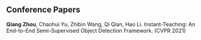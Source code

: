 ## Conference Papers


**Qiang Zhou**, Chaohui Yu, Zhibin Wang, Qi Qian, Hao Li. Instant-Teaching: An End-to-End Semi-Supervised Object Detection Framework. (CVPR 2021)
